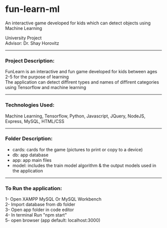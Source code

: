 # fun-learn-ml
An interactive game developed for kids which can detect objects using Machine Learning


University Project  
Advisor: Dr. Shay Horovitz
___________________

### Project Description:  
FunLearn is an interactive and fun game developed for kids between ages 2-5 for the purpose of learning  
The application can detect diffirent types and names of diffirent categories using Tensorflow and machine learning
___________________

### Technologies Used:  
Machine Learning, Tensorflow, Python, Javascript, JQuery, NodeJS, Express, MySQL, HTML/CSS
___________________


### Folder Description:
- cards: cards for the game (pictures to print or copy to a device)
- db: app database
- app: app main files
- model: includes the train model algorithm & the output models used in the application
___________________

### To Run the application:
1- Open XAMPP MySQL Or MySQL Workbench  
2- Import database from db folder  
3- Open app folder in code editor  
4- In terminal Run "npm start"  
5- open browser (app default: localhost:3000)
